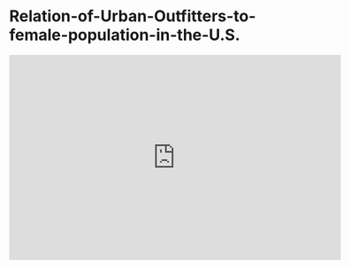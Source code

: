 # Relation-of-Urban-Outfitters-to-female-population-in-the-U.S.

<iframe width="600" height="371" seamless frameborder="0" scrolling="no" src="https://docs.google.com/spreadsheets/d/1BBeVlW514VvvtRcS3To-O4YccALBAUqfL_VuOkX0YAc/pubchart?oid=1268500724&amp;format=interactive"></iframe>

